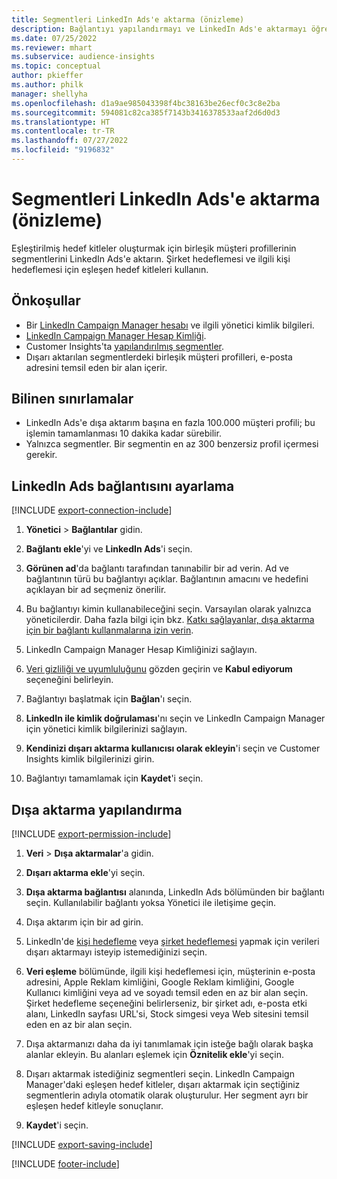```yaml
---
title: Segmentleri LinkedIn Ads'e aktarma (önizleme)
description: Bağlantıyı yapılandırmayı ve LinkedIn Ads'e aktarmayı öğrenin.
ms.date: 07/25/2022
ms.reviewer: mhart
ms.subservice: audience-insights
ms.topic: conceptual
author: pkieffer
ms.author: philk
manager: shellyha
ms.openlocfilehash: d1a9ae985043398f4bc38163be26ecf0c3c8e2ba
ms.sourcegitcommit: 594081c82ca385f7143b3416378533aaf2d6d0d3
ms.translationtype: HT
ms.contentlocale: tr-TR
ms.lasthandoff: 07/27/2022
ms.locfileid: "9196832"
---
```

# <a name="export-segments-to-linkedin-ads-preview"></a>Segmentleri LinkedIn Ads'e aktarma (önizleme)

Eşleştirilmiş hedef kitleler oluşturmak için birleşik müşteri profillerinin segmentlerini LinkedIn Ads'e aktarın. Şirket hedeflemesi ve ilgili kişi hedeflemesi için eşleşen hedef kitleleri kullanın.

## <a name="prerequisites"></a>Önkoşullar

- Bir [LinkedIn Campaign Manager hesabı](https://business.linkedin.com/marketing-solutions/ads) ve ilgili yönetici kimlik bilgileri.
- [LinkedIn Campaign Manager Hesap Kimliği](https://www.linkedin.com/help/lms/answer/a424270).
- Customer Insights'ta [yapılandırılmış segmentler](segments.md).
- Dışarı aktarılan segmentlerdeki birleşik müşteri profilleri, e-posta adresini temsil eden bir alan içerir.

## <a name="known-limitations"></a>Bilinen sınırlamalar

- LinkedIn Ads'e dışa aktarım başına en fazla 100.000 müşteri profili; bu işlemin tamamlanması 10 dakika kadar sürebilir.
- Yalnızca segmentler. Bir segmentin en az 300 benzersiz profil içermesi gerekir.

## <a name="set-up-connection-to-linkedin-ads"></a>LinkedIn Ads bağlantısını ayarlama

[!INCLUDE [export-connection-include](includes/export-connection-admn.md)]

1. **Yönetici** > **Bağlantılar** gidin.

1. **Bağlantı ekle**'yi ve **LinkedIn Ads**'i seçin.

1. **Görünen ad**'da bağlantı tarafından tanınabilir bir ad verin. Ad ve bağlantının türü bu bağlantıyı açıklar. Bağlantının amacını ve hedefini açıklayan bir ad seçmeniz önerilir.

1. Bu bağlantıyı kimin kullanabileceğini seçin. Varsayılan olarak yalnızca yöneticilerdir. Daha fazla bilgi için bkz. [Katkı sağlayanlar, dışa aktarma için bir bağlantı kullanmalarına izin verin](connections.md#allow-contributors-to-use-a-connection-for-exports).

1. LinkedIn Campaign Manager Hesap Kimliğinizi sağlayın.

1. [Veri gizliliği ve uyumluluğunu](connections.md#data-privacy-and-compliance) gözden geçirin ve **Kabul ediyorum** seçeneğini belirleyin.

1. Bağlantıyı başlatmak için **Bağlan**'ı seçin.

1. **LinkedIn ile kimlik doğrulaması**'nı seçin ve LinkedIn Campaign Manager için yönetici kimlik bilgilerinizi sağlayın.

1. **Kendinizi dışarı aktarma kullanıcısı olarak ekleyin**'i seçin ve Customer Insights kimlik bilgilerinizi girin.

1. Bağlantıyı tamamlamak için **Kaydet**'i seçin.

## <a name="configure-an-export"></a>Dışa aktarma yapılandırma

[!INCLUDE [export-permission-include](includes/export-permission.md)]

1. **Veri** > **Dışa aktarmalar**'a gidin.

1. **Dışarı aktarma ekle**'yi seçin.

1. **Dışa aktarma bağlantısı** alanında, LinkedIn Ads bölümünden bir bağlantı seçin. Kullanılabilir bağlantı yoksa Yönetici ile iletişime geçin.

1. Dışa aktarım için bir ad girin.

1. LinkedIn'de [kişi hedefleme](https://business.linkedin.com/marketing-solutions/ad-targeting/contact-targeting) veya [şirket hedeflemesi](https://business.linkedin.com/marketing-solutions/ad-targeting/account-targeting) yapmak için verileri dışarı aktarmayı isteyip istemediğinizi seçin.

1. **Veri eşleme** bölümünde, ilgili kişi hedeflemesi için, müşterinin e-posta adresini, Apple Reklam kimliğini, Google Reklam kimliğini, Google Kullanıcı kimliğini veya ad ve soyadı temsil eden en az bir alan seçin. Şirket hedefleme seçeneğini belirlerseniz, bir şirket adı, e-posta etki alanı, LinkedIn sayfası URL'si, Stock simgesi veya Web sitesini temsil eden en az bir alan seçin.

1. Dışa aktarmanızı daha da iyi tanımlamak için isteğe bağlı olarak başka alanlar ekleyin. Bu alanları eşlemek için **Öznitelik ekle**'yi seçin.

1. Dışarı aktarmak istediğiniz segmentleri seçin. LinkedIn Campaign Manager'daki eşleşen hedef kitleler, dışarı aktarmak için seçtiğiniz segmentlerin adıyla otomatik olarak oluşturulur. Her segment ayrı bir eşleşen hedef kitleyle sonuçlanır.

1. **Kaydet**'i seçin.

[!INCLUDE [export-saving-include](includes/export-saving.md)]

[!INCLUDE [footer-include](includes/footer-banner.md)]
